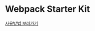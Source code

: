 # Webpack Starter Kit

[사용방법 보러가기](https://www.notion.so/Webpack-Starter-Kit-81371d8155284ddd84187e1c7504ed26)
